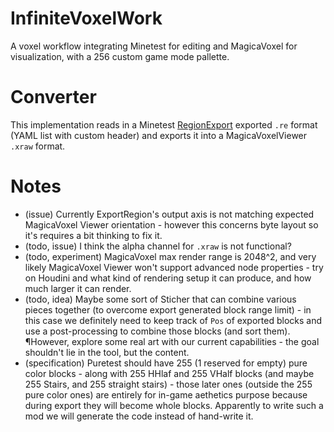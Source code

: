 # InfiniteVoxelWork
A voxel workflow integrating Minetest for editing and MagicaVoxel for visualization, with a 256 custom game mode pallette.

# Converter

This implementation reads in a Minetest [RegionExport](https://github.com/Charles-Zhang-Minetest/RegionExport) exported `.re` format (YAML list with custom header) and exports it into a MagicaVoxelViewer `.xraw` format.

# Notes

* (issue) Currently ExportRegion's output axis is not matching expected MagicaVoxel Viewer orientation - however this concerns byte layout so it's requires a bit thinking to fix it.
* (todo, issue) I think the alpha channel for `.xraw` is not functional?
* (todo, experiment) MagicaVoxel max render range is 2048^2, and very likely MagicaVoxel Viewer won't support advanced node properties - try on Houdini and what kind of rendering setup it can produce, and how much larger it can render.
* (todo, idea) Maybe some sort of Sticher that can combine various pieces together (to overcome export generated block range limit) - in this case we definitely need to keep track of `Pos` of exported blocks and use a post-processing to combine those blocks (and sort them). ¶However, explore some real art with our current capabilities - the goal shouldn't lie in the tool, but the content.
* (specification) Puretest should have 255 (1 reserved for empty) pure color blocks - along with 255 HHlaf and 255 VHalf blocks (and maybe 255 Stairs, and 255 straight stairs) - those later ones (outside the 255 pure color ones) are entirely for in-game aethetics purpose because during export they will become whole blocks. Apparently to write such a mod we will generate the code instead of hand-write it.

